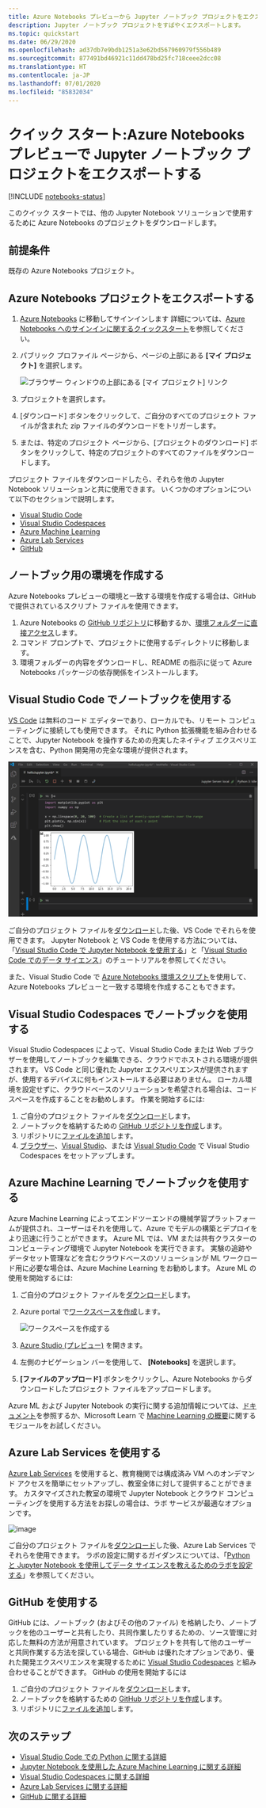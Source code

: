 ```yaml
---
title: Azure Notebooks プレビューから Jupyter ノートブック プロジェクトをエクスポートする
description: Jupyter ノートブック プロジェクトをすばやくエクスポートします。
ms.topic: quickstart
ms.date: 06/29/2020
ms.openlocfilehash: ad37db7e9bdb1251a3e62bd567960979f556b489
ms.sourcegitcommit: 877491bd46921c11dd478bd25fc718ceee2dcc08
ms.translationtype: HT
ms.contentlocale: ja-JP
ms.lasthandoff: 07/01/2020
ms.locfileid: "85832034"
---
```

# <a name="quickstart-export-a-jupyter-notebook-project-in-azure-notebooks-preview"></a>クイック スタート:Azure Notebooks プレビューで Jupyter ノートブック プロジェクトをエクスポートする

[!INCLUDE [notebooks-status](../../includes/notebooks-status.md)]

このクイック スタートでは、他の Jupyter Notebook ソリューションで使用するために Azure Notebooks のプロジェクトをダウンロードします。 

## <a name="prerequisites"></a>前提条件
既存の Azure Notebooks プロジェクト。

## <a name="export-an-azure-notebooks-project"></a>Azure Notebooks プロジェクトをエクスポートする

1. [Azure Notebooks](https://notebooks.azure.com) に移動してサインインします 詳細については、[Azure Notebooks へのサインインに関するクイックスタート](quickstart-sign-in-azure-notebooks.md)を参照してください。

1. パブリック プロファイル ページから、ページの上部にある **[マイ プロジェクト]** を選択します。

    ![ブラウザー ウィンドウの上部にある [マイ プロジェクト] リンク](media/quickstarts/my-projects-link.png)

1. プロジェクトを選択します。
1. [ダウンロード] ボタンをクリックして、ご自分のすべてのプロジェクト ファイルが含まれた zip ファイルのダウンロードをトリガーします。
1. または、特定のプロジェクト ページから、[プロジェクトのダウンロード] ボタンをクリックして、特定のプロジェクトのすべてのファイルをダウンロードします。

プロジェクト ファイルをダウンロードしたら、それらを他の Jupyter Notebook ソリューションと共に使用できます。 いくつかのオプションについて以下のセクションで説明します。 
- [Visual Studio Code](#use-notebooks-in-visual-studio-code)
- [Visual Studio Codespaces](#use-notebooks-in-visual-studio-codespaces)
- [Azure Machine Learning](#use-notebooks-with-azure-machine-learning)
- [Azure Lab Services](#use-azure-lab-services)
- [GitHub](#use-github)

## <a name="create-an-environment-for-notebooks"></a>ノートブック用の環境を作成する

Azure Notebooks プレビューの環境と一致する環境を作成する場合は、GitHub で提供されているスクリプト ファイルを使用できます。

1. Azure Notebooks の [GitHub リポジトリ](https://github.com/microsoft/AzureNotebooks)に移動するか、[環境フォルダーに直接アクセス](https://aka.ms/aznbrequirementstxt)します。
1. コマンド プロンプトで、プロジェクトに使用するディレクトリに移動します。
1. 環境フォルダーの内容をダウンロードし、README の指示に従って Azure Notebooks パッケージの依存関係をインストールします。


## <a name="use-notebooks-in-visual-studio-code"></a>Visual Studio Code でノートブックを使用する

[VS Code](https://code.visualstudio.com/) は無料のコード エディターであり、ローカルでも、リモート コンピューティングに接続しても使用できます。 それに Python 拡張機能を組み合わせることで、Jupyter Notebook を操作するための充実したネイティブ エクスペリエンスを含む、Python 開発用の完全な環境が提供されます。 

![VS Code による Jupyter Notebook のサポート](media/vs-code-jupyter-notebook.png)

ご自分のプロジェクト ファイルを[ダウンロード](#export-an-azure-notebooks-project)した後、VS Code でそれらを使用できます。 Jupyter Notebook と VS Code を使用する方法については、「[Visual Studio Code で Jupyter Notebook を使用する](https://code.visualstudio.com/docs/python/jupyter-support)」と「[Visual Studio Code でのデータ サイエンス](https://code.visualstudio.com/docs/python/data-science-tutorial)」のチュートリアルを参照してください。

また、Visual Studio Code で [Azure Notebooks 環境スクリプト](#create-an-environment-for-notebooks)を使用して、Azure Notebooks プレビューと一致する環境を作成することもできます。

## <a name="use-notebooks-in-visual-studio-codespaces"></a>Visual Studio Codespaces でノートブックを使用する

Visual Studio Codespaces によって、Visual Studio Code または Web ブラウザーを使用してノートブックを編集できる、クラウドでホストされる環境が提供されます。 VS Code と同じ優れた Jupyter エクスペリエンスが提供されますが、使用するデバイスに何もインストールする必要はありません。 ローカル環境を設定せずに、クラウドベースのソリューションを希望される場合は、コードスペースを作成することをお勧めします。 作業を開始するには:

1. ご自分のプロジェクト ファイルを[ダウンロード](#export-an-azure-notebooks-project)します。
1. ノートブックを格納するための [GitHub リポジトリを作成](https://help.github.com/github/getting-started-with-github/create-a-repo)します。 
1. リポジトリに[ファイルを追加](https://help.github.com/github/managing-files-in-a-repository/adding-a-file-to-a-repository)します。
1. [ブラウザー](https://docs.microsoft.com/visualstudio/online/how-to/browser)、[Visual Studio](https://docs.microsoft.com/visualstudio/online/how-to/vside)、または [Visual Studio Code](https://docs.microsoft.com/visualstudio/online/how-to/vscode) で Visual Studio Codespaces をセットアップします。

## <a name="use-notebooks-with-azure-machine-learning"></a>Azure Machine Learning でノートブックを使用する

Azure Machine Learning によってエンドツーエンドの機械学習プラットフォームが提供され、ユーザーはそれを使用して、Azure でモデルの構築とデプロイをより迅速に行うことができます。 Azure ML では、VM または共有クラスターのコンピューティング環境で Jupyter Notebook を実行できます。 実験の追跡やデータセット管理などを含むクラウドベースのソリューションが ML ワークロード用に必要な場合は、Azure Machine Learning をお勧めします。 Azure ML の使用を開始するには:

1. ご自分のプロジェクト ファイルを[ダウンロード](#export-an-azure-notebooks-project)します。
1. Azure portal で[ワークスペースを作成](../machine-learning/how-to-manage-workspace.md)します。

   ![ワークスペースを作成する](../machine-learning/media/how-to-manage-workspace/create-workspace.gif)
 
1. [Azure Studio (プレビュー)](https://ml.azure.com/) を開きます。
1. 左側のナビゲーション バーを使用して、 **[Notebooks]** を選択します。
1. **[ファイルのアップロード]** ボタンをクリックし、Azure Notebooks からダウンロードしたプロジェクト ファイルをアップロードします。

Azure ML および Jupyter Notebook の実行に関する追加情報については、[ドキュメント](../machine-learning/how-to-run-jupyter-notebooks.md)を参照するか、Microsoft Learn で [Machine Learning の概要](https://docs.microsoft.com/learn/modules/intro-to-azure-machine-learning-service/)に関するモジュールをお試しください。


## <a name="use-azure-lab-services"></a>Azure Lab Services を使用する

[Azure Lab Services](https://azure.microsoft.com/services/lab-services/) を使用すると、教育機関では構成済み VM へのオンデマンド アクセスを簡単にセットアップし、教室全体に対して提供することができます。 カスタマイズされた教室の環境で Jupyter Notebook とクラウド コンピューティングを使用する方法をお探しの場合は、ラボ サービスが最適なオプションです。

![image](../lab-services/media/tutorial-setup-classroom-lab/new-lab-button.png)

 ご自分のプロジェクト ファイルを[ダウンロード](#export-an-azure-notebooks-project)した後、Azure Lab Services でそれらを使用できます。 ラボの設定に関するガイダンスについては、「[Python と Jupyter Notebook を使用してデータ サイエンスを教えるためのラボを設定する](../lab-services/class-type-jupyter-notebook.md)」を参照してください。

## <a name="use-github"></a>GitHub を使用する

GitHub には、ノートブック (およびその他のファイル) を格納したり、ノートブックを他のユーザーと共有したり、共同作業したりするための、ソース管理に対応した無料の方法が用意されています。 プロジェクトを共有して他のユーザーと共同作業する方法を探している場合、GitHub は優れたオプションであり、優れた開発エクスペリエンスを実現するために [Visual Studio Codespaces](#use-notebooks-in-visual-studio-codespaces) と組み合わせることができます。 GitHub の使用を開始するには

1. ご自分のプロジェクト ファイルを[ダウンロード](#export-an-azure-notebooks-project)します。
1. ノートブックを格納するための [GitHub リポジトリを作成](https://help.github.com/github/getting-started-with-github/create-a-repo)します。 
1. リポジトリに[ファイルを追加](https://help.github.com/github/managing-files-in-a-repository/adding-a-file-to-a-repository)します。

## <a name="next-steps"></a>次のステップ

- [Visual Studio Code での Python に関する詳細](https://code.visualstudio.com/docs/python/python-tutorial)
- [Jupyter Notebook を使用した Azure Machine Learning に関する詳細](../machine-learning/how-to-run-jupyter-notebooks.md)
- [Visual Studio Codespaces に関する詳細](https://visualstudio.microsoft.com/services/visual-studio-codespaces/)
- [Azure Lab Services に関する詳細](https://azure.microsoft.com/services/lab-services/)
- [GitHub に関する詳細](https://help.github.com/github/getting-started-with-github/)